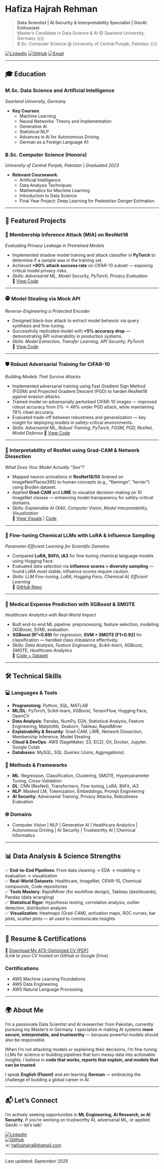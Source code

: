 #  Hafiza Hajrah Rehman  
> **Data Scientist | AI Security & Interpretability Specialist | GenAI Enthusiast**  
> Master’s Candidate in Data Science & AI @ Saarland University, Germany 🇩🇪  
> B.Sc. Computer Science @ University of Central Punjab, Pakistan 🇵🇰

[![LinkedIn](https://img.shields.io/badge/LinkedIn-Connect-blue?logo=linkedin)](https://www.linkedin.com/in/hajrahrehman/)
[![GitHub](https://img.shields.io/badge/GitHub-Follow-black?logo=github)](https://github.com/hajraRehman)
[![Email](https://img.shields.io/badge/Email-Contact%20Me-red?logo=gmail)](mailto:hafizahajra6@gmail.com)

---

## 🎓 Education

### **M.Sc. Data Science and Artificial Intelligence**  
*Saarland University, Germany*   
- **Key Courses**:
  - Machine Learning 
  - Neural Networks: Theory and Implementation  
  - Generative AI 
  - Statistical NLP     
  - Advances in AI for Autonomous Driving 
  - German as a Foreign Language A1 

### **B.Sc. Computer Science (Honors)**  
*University of Central Punjab, Pakistan* | *Graduated 2023*   
- **Relevant Coursework**:  
  - Artificial Intelligence 
  - Data Analysis Techniques 
  - Mathematics for Machine Learning 
  - Introduction to Data Science   
  - Final Year Project: Deep Learning for Pedestrian Danger Estimation  

---

## 🧠 Featured Projects

### 🔐 Membership Inference Attack (MIA) on ResNet18  
*Evaluating Privacy Leakage in Pretrained Models*  
- Implemented shadow model training and attack classifier in **PyTorch** to determine if a sample was in the training set.  
- Achieved **>80% attack success rate** on CIFAR-10 subset — exposing critical model privacy risks.  
- *Skills: Adversarial ML, Model Security, PyTorch, Privacy Evaluation*  
🔗 [View Code](https://github.com/hajraRehman/Membership-Inference-Attack-on-Resnet18)

---

### 🕵️ Model Stealing via Mock API  
*Reverse-Engineering a Protected Encoder*  
- Designed black-box attack to extract model behavior via query synthesis and fine-tuning.  
- Successfully replicated model with **<5% accuracy drop** — demonstrating API vulnerability in production systems.  
- *Skills: Model Extraction, Transfer Learning, API Security, PyTorch*  
🔗 [View Code](https://github.com/hajraRehman/Model-Stealing-via-Mock-API)

---
### 🛡️ Robust Adversarial Training for CIFAR-10
*Building Models That Survive Attacks*
- Implemented adversarial training using Fast Gradient Sign Method (FGSM) and Projected Gradient Descent (PGD) to harden ResNet18 against evasion attacks.
- Trained model on adversarially perturbed CIFAR-10 images — improved robust accuracy from 0% → 48% under PGD attack, while maintaining 78% clean accuracy.
- Evaluated trade-off between robustness and generalization — key insight for deploying models in safety-critical environments.
- *Skills: Adversarial ML, Robust Training, PyTorch, FGSM, PGD, ResNet, Model Defense*
🔗 [View Code](https://github.com/hajraRehman/Robust-Adversarial-Training-for-CIFAR-10)
---

### 🧾 Interpretability of ResNet using Grad-CAM & Network Dissection  
*What Does Your Model Actually “See”?*  
- Mapped neuron activations in **ResNet18/50** (trained on ImageNet/Places365) to human concepts (e.g., “flamingo”, “terrier”) using Broden dataset.  
- Applied **Grad-CAM** and **LIME** to visualize decision-making on 10 ImageNet classes — enhancing model transparency for safety-critical domains.  
- *Skills: Explainable AI (XAI), Computer Vision, Model Interpretability, Visualization*  
🔗 [View Visuals](#) | [Code](https://github.com/hajraRehman/Explainability-Analysis-of-ResNet-Models-using-Network-Dissection-Grad-CAM-LIME)

---

### 🧪 Fine-tuning Chemical LLMs with LoRA & Influence Sampling  
*Parameter-Efficient Learning for Scientific Domains*  
- Compared **LoRA, BitFit, iA3** for fine-tuning chemical language models using Hugging Face.  
- Evaluated data selection via **influence scores + diversity sampling** — found LoRA most stable; influence scores require caution.  
- *Skills: LLM Fine-tuning, LoRA, Hugging Face, Chemical AI, Efficient Learning*  
🔗 [GitHub Repo](https://github.com/hajraRehman/Fine-Tuning-Chemical-Language-Models-with-LoRA-Influence-Sampling)

---

### 🏥 Medical Expense Prediction with XGBoost & SMOTE  
*Healthcare Analytics with Real-World Impact*  
- Built end-to-end ML pipeline: preprocessing, feature selection, modeling (XGBoost, SVM), evaluation.  
- **XGBoost (R²=0.89)** for regression, **SVM + SMOTE (F1=0.92)** for classification — handled class imbalance effectively.  
- *Skills: Data Analysis, Feature Engineering, Scikit-learn, XGBoost, SMOTE, Healthcare Analytics*  
🔗 [Code + Dataset](https://github.com/hajraRehman/Predicting-Healthcare-Utilization-and-Expenditure-Using-Machine-Learning)

---

## 🛠️ Technical Skills

### 💻 Languages & Tools
- **Programming**: Python, SQL, MATLAB
- **ML/DL**: PyTorch, Scikit-learn, XGBoost, TensorFlow, Hugging Face, OpenCV
- **Data Analysis**: Pandas, NumPy, EDA, Statistical Analysis, Feature Engineering, Matplotlib, Seaborn, Tableau, RapidMiner
- **Explainability & Security**: Grad-CAM, LIME, Network Dissection, Membership Inference, Model Stealing
- **Cloud & DevOps**: AWS (SageMaker, S3, EC2), Git, Docker, Jupyter, Google Colab
- **Databases**: MySQL, SQL Queries (Joins, Aggregations)

### 🧩 Methods & Frameworks
- **ML**: Regression, Classification, Clustering, SMOTE, Hyperparameter Tuning, Cross-Validation
- **DL**: CNN (ResNet), Transformers, Fine-tuning, LoRA, BitFit, iA3
- **NLP**: Masked LM, Tokenization, Embeddings, Prompt Engineering
- **AI Security**: Adversarial Training, Privacy Attacks, Robustness Evaluation

### 🌐 Domains
- Computer Vision | NLP | Generative AI | Healthcare Analytics | Autonomous Driving | AI Security | Trustworthy AI | Chemical Informatics

---

## 📊 Data Analysis & Science Strengths

✅ **End-to-End Pipelines**: From data cleaning → EDA → modeling → evaluation → visualization  
✅ **Real-World Datasets**: Healthcare, ImageNet, CIFAR-10, Chemical compounds, Code repositories  
✅ **Tools Mastery**: RapidMiner (for workflow design), Tableau (dashboards), Pandas (data wrangling)  
✅ **Statistical Rigor**: Hypothesis testing, correlation analysis, outlier detection, distribution analysis  
✅ **Visualization**: Heatmaps (Grad-CAM), activation maps, ROC curves, bar plots, scatter plots — all used to communicate insights

---

## 📄 Resume & Certifications

📄 [Download My ATS-Optimized CV (PDF)](#)  
*(Link to your CV hosted on GitHub or Google Drive)*

### Certifications
- AWS Machine Learning Foundations  
- AWS Data Engineering  
- AWS Natural Language Processing

---

## 🌍 About Me

I’m a passionate Data Scientist and AI researcher from Pakistan, currently pursuing my Master’s in Germany. I specialize in making AI systems **more secure, interpretable, and trustworthy** — because powerful models should also be responsible.  

When I’m not attacking models or explaining their decisions, I’m fine-tuning LLMs for science or building pipelines that turn messy data into actionable insights. I believe in **code that works, reports that explain, and models that can be trusted**.

I speak **English (Fluent)** and am learning **German** — embracing the challenge of building a global career in AI.

---

## 📬 Let’s Connect

I’m actively seeking opportunities in **ML Engineering, AI Research, or AI Security**. If you’re working on trustworthy AI, adversarial ML, or applied GenAI — let’s talk!

[![LinkedIn](https://img.shields.io/badge/LinkedIn-Connect-blue?logo=linkedin)](https://www.linkedin.com/in/hajrahrehman/)  
[![GitHub](https://img.shields.io/badge/GitHub-Follow-black?logo=github)](https://github.com/hajraRehman)  
✉️ hafizahajra6@gmail.com

---

_Last updated: September 2025_
